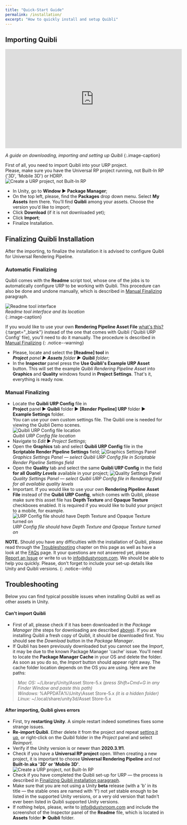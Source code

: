 ```yaml
---
title: "Quick-Start Guide"
permalink: /installation/
excerpt: "How to quickly install and setup Quibli"
---
```


## Importing Quibli


<iframe width="560" height="315" src="https://www.youtube.com/embed/r0uKa10urQE" title="YouTube video player" frameborder="0" allow="accelerometer; autoplay; clipboard-write; encrypted-media; gyroscope; picture-in-picture" allowfullscreen></iframe> 

*A guide on downloading, importing and setting up Quibli*
{:.image-caption}

First of all, you need to import Quibli into your URP project.  
Please, make sure you have the Universal RP project running, not Built-In RP ('3D', 'Mobile 3D') or HDRP.  
![Create a URP project, not Built-In RP](../assets/images/manual_images/create_new_unity_project_unity_hub_1.png)
 
  * In Unity, go to **Window** ▶︎ **Package Manager**; 
  * On the top left, please, find the **Packages** drop down menu. Select **My Assets** item there. You’ll find **Quibli** among your assets. Choose the version you’d like to import;  
  * Click **Download** (if it is not downloaded yet);  
  * Click **Import**;
  * Finalize Installation.

## Finalizing Quibli Installation

After the importing, to finalize the installation it is advised to configure Quibli for Universal Rendering Pipeline. 

### Automatic Finalizing

Quibli comes with the **Readme** script tool, whose one of the jobs is to automatically configure URP to be working with Quibli. This procedure can also be done and undone manually, which is described in [Manual Finalizing](#manual-finalizing) paragraph.  

![Readme tool interface](../assets/images/manual_images/quibli_readme_interface.png)  
*Readme tool interface and its location*  
{:.image-caption}


If you would like to use your own **Rendering Pipeline Asset File** [what's this?](https://docs.unity3d.com/Packages/com.unity.render-pipelines.universal@11.0/manual/universalrp-asset.html){:target="_blank"} instead of the one that comes with Quibli ('Quibli URP Config' file), you'll need to do it manually. The procedure is described in [Manual Finalizing](#manual-finalizing) 
{: .notice--warning}

  * Please, locate and select the **[Readme] tool** in  
_**Project** panel ▶︎ **Assets** folder ▶︎ **Quibli** folder_;  
  * In the **Inspector** panel press the **Use Quibli's Example URP Asset** button. This will set the example _Quibli Rendering Pipeline Asset_ into **Graphics** and **Quality** windows found in **Project Settings**. That's it, everything is ready now. 

### Manual Finalizing

  * Locate the **Quibli URP Config** file in  
**Project** panel ▶︎ **Quibli** folder ▶︎ **[Render Pipeline] URP** folder ▶︎ **Example Settings** folder.  
You can use your own custom settings file. The Quibli one is needed for viewing the Quibli Demo scenes.  
![Quibli URP Config file location](../assets/images/manual_images/quibli_urp_config_file_location.png)  
*Quibli URP Config file location*
  * Navigate to _Edit_ ▶︎ _Project Settings_;
  * Open the **Graphics** tab and select **Quibli URP Config** file in the **Scriptable Render Pipeline Settings** field;
![Graphics Settings Panel](../assets/images/manual_images/quibli_project_setings_graphics_settings_panel.jpg)  
*Graphics Settings Panel — select Quibli URP Config file in Scriptable Render Pipeline Settings field*
  * Open the **Quality** tab and select the same **Quibli URP Config** in the field **for all _Quality Levels_** available in your project;
![Quality Settings Panel](../assets/images/manual_images/quibli_project_setings_quality_settings_panel.jpg)  
*Quality Settings Panel — select Quibli URP Config file in Rendering field for all available quality levels*
  * Important. If you would like to use your own **Rendering Pipeline Asset File** instead of the **Quibli URP Config**, which comes with Quibli, please make sure this asset file has **Depth Texture** and **Opaque Texture** checkboxes enabled. It is required if you would like to build your project to a mobile, for example.
![URP Config file should have Depth Texture and Opaque Texture turned on](../assets/images/manual_images/urp_config_file_depth_texture_opaque_texture.png)  
*URP Config file should have Depth Texture and Opaque Texture turned on*

**NOTE.** Should you have any difficulties with the installation of Quibli, please read through the [Troubleshooting](#troubleshooting) chapter on this page as well as have a look at the [FAQs](../faqs) page. It your questions are not answered yet, please [Report an Issue]() or write to us to info@dustyroom.com. We should be able to help you quickly. Please, don't forget to include your set-up details like Unity and Quibli versions.
{: .notice--info}

## Troubleshooting

Below you can find typical possible issues when installing Quibli as well as other assets in Unity.  

#### Can't import Quibli
  * First of all, please check if it has been downloaded in the _Package Manager_ (the steps for downloading are described [above](#importing-quibli)). If you are installing Quibli a fresh copy of Quibli, it should be downloaded first. You should see the _Download_ button in the _Package Manager_.
  * If Quibli has been previously downloaded but you cannot see the _Import_, it may be due to the known Package Manager 'cache' issue. You'll need to locate the **Package Manager Cache** in your OS and delete the folder. As soon as you do so, the _Import_ button should appear right away. The cache folder location depends on the OS you are using. Here are the paths:  
> _Mac OS:_ ~/Library/Unity/Asset Store-5.x _(press Shift+Cmd+G in any Finder Window and paste this path)_  
> _Windows:_ %APPDATA%\Unity\Asset Store-5.x _(it is a hidden folder)_  
> _Linux:_ ~/.local/share/unity3d/Asset Store-5.x  

#### After importing, Quibli gives errors
  * First, try **restarting Unity**. A simple restart indeed sometimes fixes some strange issues.
  * **Re-import Quibli**. Either delete it from the project and repeat [setting it up](#importing-quibli), or right-click on the _Quibli_ folder in the _Project_ panel and select _Reimport_.
  * Verify if the Unity version is or newer than **2020.3.1f1**.
  * Check if you have a **Universal RP project** open. When creating a new project, it is important to choose **Universal Rendering Pipeline** and _not_ **Built-In aka '3D' or 'Mobile 3D'**.  
![Create a URP project, not Built-In RP](../assets/images/manual_images/create_new_unity_project_unity_hub_1.png)
  * Check if you have completed the Quibli set-up for URP — the process is described in [Finalizing Quibli installation paragraph](../installation/#finalizing-quibli-installation).
  * Make sure that you are not using a Unity **beta** release (with a 'b' in its title — the stable ones are named with 'f') not _yet_ stable enough to be listed in the supported Unity versions, or a very old version that hadn't ever been listed in Quibli supported Unity versions.
  * If nothing helps, please, write to info@dustyroom.com and include the screenshot of the Inspector panel of the **Readme** file, which is located in **Assets** folder ▶︎ **Quibli** folder.
